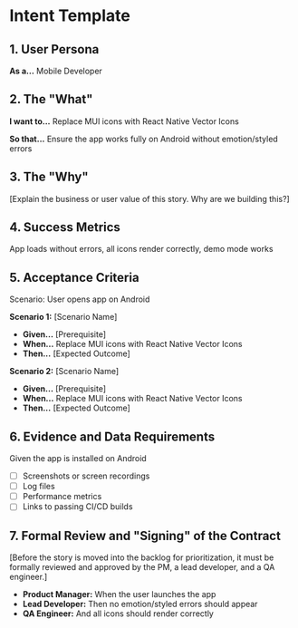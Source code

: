 # Intent Template

## 1. User Persona

**As a...** Mobile Developer

## 2. The "What"

**I want to...** Replace MUI icons with React Native Vector Icons

**So that...** Ensure the app works fully on Android without emotion/styled errors

## 3. The "Why"

[Explain the business or user value of this story. Why are we building this?]

## 4. Success Metrics

App loads without errors, all icons render correctly, demo mode works

## 5. Acceptance Criteria

Scenario: User opens app on Android

**Scenario 1:** [Scenario Name]

*   **Given...** [Prerequisite]
*   **When...** Replace MUI icons with React Native Vector Icons
*   **Then...** [Expected Outcome]

**Scenario 2:** [Scenario Name]

*   **Given...** [Prerequisite]
*   **When...** Replace MUI icons with React Native Vector Icons
*   **Then...** [Expected Outcome]

## 6. Evidence and Data Requirements

Given the app is installed on Android

*   [ ] Screenshots or screen recordings
*   [ ] Log files
*   [ ] Performance metrics
*   [ ] Links to passing CI/CD builds

## 7. Formal Review and "Signing" of the Contract

[Before the story is moved into the backlog for prioritization, it must be formally reviewed and approved by the PM, a lead developer, and a QA engineer.]

*   **Product Manager:** When the user launches the app
*   **Lead Developer:** Then no emotion/styled errors should appear
*   **QA Engineer:** And all icons should render correctly

